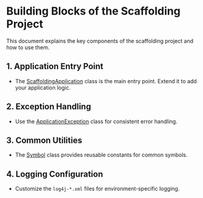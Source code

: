 # Building Blocks of the Scaffolding Project

This document explains the key components of the scaffolding project and how to use them.

## 1. Application Entry Point
- The [ScaffoldingApplication](cci:2://file:///c:/Sandbox/springboot-app-scaffold/src/main/java/org/rainyheart/springboot/scaffold/ScaffoldingApplication.java:0:0-0:0) class is the main entry point. Extend it to add your application logic.

## 2. Exception Handling
- Use the [ApplicationException](cci:2://file:///c:/Sandbox/springboot-app-scaffold/src/main/java/org/rainyheart/springboot/scaffold/exception/ApplicationException.java:0:0-0:0) class for consistent error handling.

## 3. Common Utilities
- The [Symbol](cci:2://file:///c:/Sandbox/springboot-app-scaffold/src/main/java/org/rainyheart/springboot/scaffold/common/Symbol.java:17:0-52:1) class provides reusable constants for common symbols.

## 4. Logging Configuration
- Customize the `log4j-*.xml` files for environment-specific logging.
